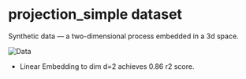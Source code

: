 # projection_simple dataset

Synthetic data — a two-dimensional process embedded in a 3d space.

![Data](https://cloud.githubusercontent.com/assets/14368801/24928016/97e4bc4c-1f09-11e7-8564-f77c80f9c7ba.png)
- Linear Embedding to dim d=2 achieves 0.86 r2 score.
